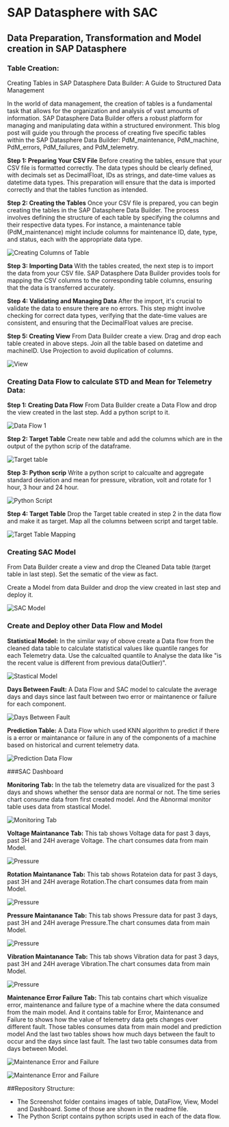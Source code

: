 # SAP Datasphere with SAC

## Data Preparation, Transformation and Model creation in SAP Datasphere

### Table Creation:

Creating Tables in SAP Datasphere Data Builder: A Guide to Structured Data Management

In the world of data management, the creation of tables is a fundamental task that allows for the organization and analysis of vast amounts of information. SAP Datasphere Data Builder offers a robust platform for managing and manipulating data within a structured environment. This blog post will guide you through the process of creating five specific tables within the SAP Datasphere Data Builder: PdM_maintenance, PdM_machine, PdM_errors, PdM_failures, and PdM_telemetry.

**Step 1: Preparing Your CSV File**
Before creating the tables, ensure that your CSV file is formatted correctly. The data types should be clearly defined, with decimals set as DecimalFloat, IDs as strings, and date-time values as datetime data types. This preparation will ensure that the data is imported correctly and that the tables function as intended.

**Step 2: Creating the Tables**
Once your CSV file is prepared, you can begin creating the tables in the SAP Datasphere Data Builder. The process involves defining the structure of each table by specifying the columns and their respective data types. For instance, a maintenance table (PdM_maintenance) might include columns for maintenance ID, date, type, and status, each with the appropriate data type.

![Creating Columns of Table](https://github.com/KARTHIKEYAN-31/SAP-Datasphere-to-SAC/blob/main/Screenshot/Table%20columns.png)

**Step 3: Importing Data**
With the tables created, the next step is to import the data from your CSV file. SAP Datasphere Data Builder provides tools for mapping the CSV columns to the corresponding table columns, ensuring that the data is transferred accurately.

**Step 4: Validating and Managing Data**
After the import, it's crucial to validate the data to ensure there are no errors. This step might involve checking for correct data types, verifying that the date-time values are consistent, and ensuring that the DecimalFloat values are precise.

**Step 5: Creating View**
From Data Builder create a view. Drag and drop each table created in above steps. Join all the table based on datetime and machineID. Use Projection to avoid duplication of columns.

![View](https://github.com/KARTHIKEYAN-31/SAP-Datasphere-to-SAC/blob/main/Screenshot/MS_view1.png)

### Creating Data Flow to calculate STD and Mean for Telemetry Data:

**Step 1: Creating Data Flow**
From Data Builder create a Data Flow and drop the view created in the last step. Add a python script to it.

![Data Flow 1](https://github.com/KARTHIKEYAN-31/SAP-Datasphere-to-SAC/blob/main/Screenshot/data_flow_1.png)

**Step 2: Target Table**
Create new table and add the columns which are in the output of the python scrip of the dataframe.

![Target table](https://github.com/KARTHIKEYAN-31/SAP-Datasphere-to-SAC/blob/main/Screenshot/cleaned_data.png)

**Step 3: Python scrip**
Write a python script to calcualte and aggregate standard deviation and mean for pressure, vibration, volt and rotate for 1 hour, 3 hour and 24 hour. 

![Python Script](https://github.com/KARTHIKEYAN-31/SAP-Datasphere-to-SAC/blob/main/Screenshot/data_flow_1_script.png)

**Step 4: Target Table**
Drop the Target table created in step 2 in the data flow and make it as target. Map all the columns between script and target table.

![Target Table Mapping](https://github.com/KARTHIKEYAN-31/SAP-Datasphere-to-SAC/blob/main/Screenshot/data_flow_1_target_table.png)


### Creating SAC Model

From Data Builder create a view and drop the Cleaned Data table (target table in last step). Set the sematic of the view as fact.

Create a Model from data Builder and drop the view created in last step and deploy it.

![SAC Model](https://github.com/KARTHIKEYAN-31/SAP-Datasphere-to-SAC/blob/main/Screenshot/sac_model.png)

### Create and Deploy other Data Flow and Model

**Statistical Model:** 
In the similar way of obove create a Data flow from the cleaned data table to calculate statistical values like quantile ranges for each Telemetry data. Use the calcualted quantile to Analyse the data like "is the recent value is different from previous data(Outlier)".

![Stastical Model](https://github.com/KARTHIKEYAN-31/SAP-Datasphere-to-SAC/blob/main/Screenshot/stat_table.png)

**Days Between Fault:**
A Data Flow and SAC model to calculate the average days and days since last fault between two error or maintanence or failure for each component.

![Days Between Fault](https://github.com/KARTHIKEYAN-31/SAP-Datasphere-to-SAC/blob/main/Screenshot/days_between_data_flow.png)

**Prediction Table:**
A Data Flow which used KNN algorithm to predict if there is a error or maintanance or failure in any of the components of a machine based on historical and current telemetry data.

![Prediction Data Flow](https://github.com/KARTHIKEYAN-31/SAP-Datasphere-to-SAC/blob/main/Screenshot/stastical_prediction_dataflow.png)


###SAC Dashboard

**Monitoring Tab:**
In the tab the telemetry data are visualized for the past 3 days and shows whether the sensor data are normal or not. The time series chart consume data from first created model. And the Abnormal monitor table uses data from stastical Model.

![Monitoring Tab](https://github.com/KARTHIKEYAN-31/SAP-Datasphere-to-SAC/blob/main/Screenshot/sac_dashboard_monitoring_page.png)

**Voltage Maintanance Tab:**
This tab shows Voltage data for past 3 days, past 3H and 24H average Voltage. The chart consumes data from main Model.

![Pressure](https://github.com/KARTHIKEYAN-31/SAP-Datasphere-to-SAC/blob/main/Screenshot/sac_dashboard_Voltage_Analysis.png)

**Rotation Maintanance Tab:**
This tab shows Rotateion data for past 3 days, past 3H and 24H average Rotation.The chart consumes data from main Model.

![Pressure](https://github.com/KARTHIKEYAN-31/SAP-Datasphere-to-SAC/blob/main/Screenshot/sac_dashboard_Rotation_Analysis.png)

**Pressure Maintanance Tab:**
This tab shows Pressure data for past 3 days, past 3H and 24H average Pressure.The chart consumes data from main Model.

![Pressure](https://github.com/KARTHIKEYAN-31/SAP-Datasphere-to-SAC/blob/main/Screenshot/sac_dashboard_Pressure_Analysis.png)

**Vibration Maintanance Tab:**
This tab shows Vibration data for past 3 days, past 3H and 24H average Vibration.The chart consumes data from main Model.

![Pressure](https://github.com/KARTHIKEYAN-31/SAP-Datasphere-to-SAC/blob/main/Screenshot/sac_dashboard_Vibration_Analysis.png)

**Maintenance Error Failure Tab:**
This tab contains chart which visualize error, maintenance and failure type of a machine where the data consumed from the main model. And it contains table for Error, Maintenance and Failure to shows how the value of telemetry data gets changes over different fault. Those tables consumes data from main model and prediction model And the last two tables shows how much days between the fault to occur and the days since last fault. The last two table consumes data from days between Model.

![Maintenance Error and Failure](https://github.com/KARTHIKEYAN-31/SAP-Datasphere-to-SAC/blob/main/Screenshot/sac_dash_maintanance_error_analysis1.png)

![Maintenance Error and Failure](https://github.com/KARTHIKEYAN-31/SAP-Datasphere-to-SAC/blob/main/Screenshot/sac_dash_maintanance_error_analysis2.png)



##Repository Structure:

* The Screenshot folder contains images of table, DataFlow, View, Model and Dashboard. Some of those are shown in the readme file.
* The Python Script contains python scripts used in each of the data flow.








